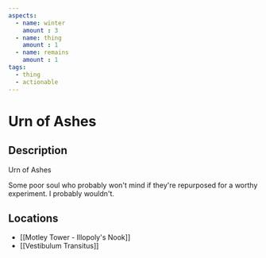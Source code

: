 ```yaml
---
aspects: 
  - name: winter
    amount : 3
  - name: thing
    amount : 1
  - name: remains
    amount : 1
tags:
  - thing
  - actionable
---
```


# Urn of Ashes

## Description
Urn of Ashes

Some poor soul who probably won't mind if they're repurposed for a worthy experiment. I probably wouldn't.
## Locations
- [[Motley Tower - Illopoly's Nook]]
- [[Vestibulum Transitus]]